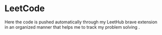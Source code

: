 # LeetCode
Here the code is pushed automatically through my LeetHub brave extension in an organized manner that helps me to track my problem solving .
